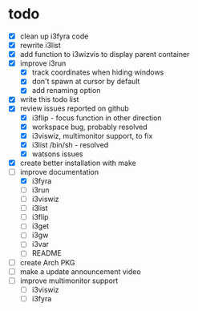 # todo

- [x] clean up i3fyra code
- [x] rewrite i3list
- [x] add function to i3wizvis to display parent container
- [x] improve i3run
  - [x] track coordinates when hiding windows
  - [x] don't spawn at cursor by default
  - [x] add renaming option
- [x] write this todo list
- [x] review issues reported on github
  - [x] i3flip - focus function in other direction
  - [x] workspace bug, probably resolved
  - [x] i3viswiz, multimonitor support, to fix
  - [x] i3list /bin/sh - resolved
  - [x] watsons issues
- [x] create better installation with make
- [ ] improve documentation
  - [x] i3fyra
  - [ ] i3run
  - [ ] i3viswiz
  - [ ] i3list
  - [ ] i3flip
  - [ ] i3get
  - [ ] i3gw
  - [ ] i3var
  - [ ] README
- [ ] create Arch PKG
- [ ] make a update announcement video
- [ ] improve multimonitor support
  - [ ] i3viswiz
  - [ ] i3fyra
